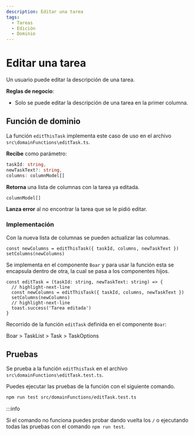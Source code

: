 ```yaml
---
description: Editar una tarea
tags:
  - Tareas
  - Edición
  - Dominio
---
```


# Editar una tarea

Un usuario puede editar la descripción de una tarea.

**Reglas de negocio**:
* Solo se puede editar la descripción de una tarea en la primer columna.

## Función de dominio

La función `editThisTask` implementa este caso de uso en el archivo `src\domainFunctions\editTask.ts`.

**Recibe** como parámetro:

```typescript
taskId: string,
newTaskText?: string,
columns: columnModel[]
```

**Retorna** una lista de columnas con la tarea ya editada.

```typescript
columnModel[]
```

**Lanza error** al no encontrar la tarea que se le pidió editar.

### Implementación

Con la nueva lista de columnas se pueden actualizar las columnas.

```tsx
const newColumns = editThisTask({ taskId, columns, newTaskText })
setColumns(newColumns)
```

Se implementa en el componente `Boar` y para usar la función esta se encapsula dentro de otra, la cual se pasa a los componentes hijos. 

```tsx title="/src/components/Boar.tsx"
const editTask = (taskId: string, newTaskText: string) => {
  // highlight-next-line
  const newColumns = editThisTask({ taskId, columns, newTaskText })
  setColumns(newColumns)
  // highlight-next-line
  toast.success('Tarea editada')
}
```

Recorrido de la función `editTask` definida en el componente `Boar`:

Boar > TaskList > Task > TaskOptions


## Pruebas

Se prueba a la función `editThisTask` en el archivo `src\domainFunctions\editTask.test.ts`.

Puedes ejecutar las pruebas de la función con el siguiente comando.

```bash
npm run test src/domainFunctions/editTask.test.ts
```

:::info

Si el comando no funciona puedes probar dando vuelta los `/` o ejecutando todas las pruebas con el comando `npm run test`.